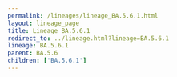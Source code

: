 ```yaml
---
permalink: /lineages/lineage_BA.5.6.1.html
layout: lineage_page
title: Lineage BA.5.6.1
redirect_to: ../lineage.html?lineage=BA.5.6.1
lineage: BA.5.6.1
parent: BA.5.6
children: ['BA.5.6.1']
---
```

